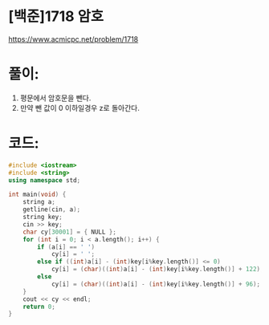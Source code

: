 # [백준]1718 암호


https://www.acmicpc.net/problem/1718

# **풀이:**
1. 평문에서 암호문을 뺀다.
2. 만약 뺀 값이 0 이하일경우 z로 돌아간다.

# **코드:**

```C++
#include <iostream>
#include <string>
using namespace std;

int main(void) {
	string a;
	getline(cin, a);
	string key;
	cin >> key;
	char cy[30001] = { NULL };
	for (int i = 0; i < a.length(); i++) {
		if (a[i] == ' ')
			cy[i] = ' ';
		else if ((int)a[i] - (int)key[i%key.length()] <= 0)
			cy[i] = (char)((int)a[i] - (int)key[i%key.length()] + 122);
		else
			cy[i] = (char)((int)a[i] - (int)key[i%key.length()] + 96);
	}
	cout << cy << endl;
	return 0;
}
```


